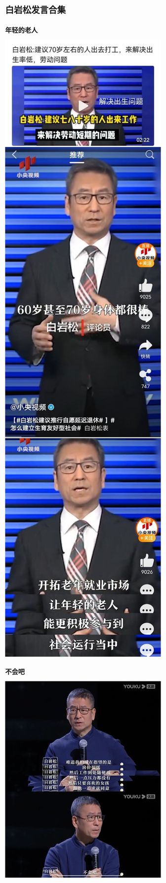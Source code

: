 # 白岩松发言合集

## 年轻的老人

![img](年轻的老人1.jpg)
![img](年轻的老人2.jpg)
![img](年轻的老人3.jpg)

## 不会吧

![img](不会吧.jpg)
